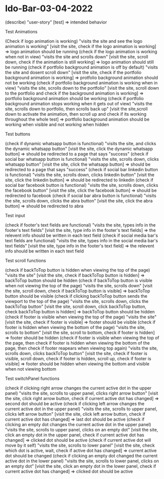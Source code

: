 # Ido-Bar-03-04-2022

(describe) "user-story" [test] => intended behavior

Test Animations

(Check if logo animation is working) "visits the site and see the logo animation is working" [visit the site, check if the logo animation is working] => logo animation should be running
(check if the logo animation is working when not in view) "visits the site and scrolls down" [visit the site, scroll down, check if the animation is still working] => logo animation should still be running
(check if portfolio background animation is off by default) "visits the site and dosent scroll down" [visit the site, check if the portfolio background animation is working] => protfolio background animation should not be working
(check if portfolio background animation is working when in view) "visits the site, scrolls down to the portfolio" [visit the site, scroll down to the portfolio and check if the background animation is working] => portfolio background animation should be working
(check if portfolio background animation stops working when it gets out of view) "visits the site, scrolls down to portfolio, then scrolls back up" [visit the site,scroll down to activate the animation, then scroll up and check if its working throughout the whole test] => portfolio background animation should be working when visible and not working when hidden

Test buttons

(check if dynamic whatsapp button is functional) "visits the site, and clicks the dynamic whatsapp button" [visit the site, click the dynamic whatsapp button] => should be redirected to a page that says "success"
(check if social bar whatsapp button is functional) "visits the site, scrolls down, clicks whatsapp button" [visit the site, click the whatsapp button] => should be redirected to a page that says "success"
(check if social bar linkedin button is functional) "visits the site, scrolls down, clicks linkedin button" [visit the site, click the linkedin button] => should be redirected to linkedin
(check if social bar facebook button is functional) "visits the site, scrolls down, clicks the facebook button" [visit the site, click the facebook button] => should be redirected to facebook
(check if social bar abra button is functional) "visits the site, scrolls down, clicks the abra button" [visit the site, click the abra button] => should be redirected to abra

Test input

(check if footer's text fields are functional) "visits the site, types info in the footer's text fields" [visit the site, type info in the footer's text fields] => the relevent info should be written in each text field
(check if social media bar's text fields are functional) "visits the site, types info in the social media bar's text fields" [visit the site, type info in the footer's text field] => the relevent info should be written in each text field

Test scroll functions

(check if backToTop button is hidden when viewing the top of the page) "visits the site" [visit the site, check if backToTop button is hidden] => backToTop button should be hidden
(check if backToTop button is visible when not viewing the top of the page) "visits the site, scrolls down" [visit the site, scroll down, check if backToTop button is visible] => backToTop button should be visible
(check if clicking backToTop button sends the viewport to the top of the page) "visits the site, scrolls down, clicks the backToTop button" [visit the site, scroll down, click backToTop button, check backToTop button is hidden] => backToTop button should be hidden
(check if footer is visible when viewing the top of the page) "visits the site" [visit the site, check if footer is visible] => footer should be visible
(check if footer is hidden when viewing the bottom of the page) "visits the site, scrolls to bottom" [visit the site, scroll to bottom, check if footer is hidden] => footer should be hidden
(check if footer is visible when viewing the top of the page, then check if footer is hidden when viewing the bottom of the page, then check if footer reapears when viewing top again) "visits the site, scrolls down, clicks backToTop button" [visit the site, check if footer is visible, scroll down, check if footer is hidden, scroll up, check if footer is visible] => footer should be hidden when viewing the bottom and visible when not viewing bottom

Test switchPanel functions

(check if clicking right arrow changes the current active dot in the upper panel) "visits the site, scrolls to upper panel, clicks right arrow button" [visit the site, click right arrow button, check if current active dot has changed] => second dot should be active
(check if clicking left arrow changes the current active dot in the upper panel) "visits the site, scrolls to upper panel, clicks left arrow button" [visit the site, click left arrow button, check if current active dot has changed] => last dot should be active
(check if clicking an empty dot changes the current active dot in the upper panel) "visits the site, scrolls to upper panel, clicks on an empty dot" [visit the site, click an empty dot in the upper panel, check if current active dot has changed] => clicked dot should be active
(check if current active dot will move by it self) "visits the site, scrolls to lower panel" [visit the site, check which dot is active, wait, check if active dot has changed] => current active dot should be changed
(check if clicking an empty dot changed the current active dot in the lower panel) "visits the site, scrolls to lower panel, clicks on an empty dot" [visit the site, click an empty dot in the lower panel, check if current active dot has changed] => clicked dot should be active
